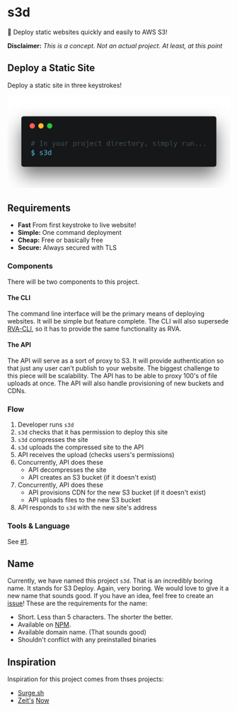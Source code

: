 # s3d
🚀 Deploy static websites quickly and easily to AWS S3! 

**Disclaimer:** _This is a concept. Not an actual project. At least, at this point_

## Deploy a Static Site

Deploy a static site in three keystrokes! 

![shell](/images/shell.png)

## Requirements

- **Fast** From first keystroke to live website!
- **Simple:** One command deployment
- **Cheap:** Free or basically free
- **Secure:** Always secured with TLS

### Components

There will be two components to this project. 

#### The CLI

The command line interface will be the primary means of deploying websites. It will be simple but feature complete. The CLI will also supersede [RVA-CLI](https://filiosoft.net/rva-cli), so it has to provide the same functionality as RVA. 

#### The API

The API will serve as a sort of proxy to S3. It will provide authentication so that just any user can't publish to your website. The biggest challenge to this piece will be scalability. The API has to be able to proxy 100's of file uploads at once. The API will also handle provisioning of new buckets and CDNs. 

### Flow

1. Developer runs `s3d`
2. `s3d` checks that it has permission to deploy this site
3. `s3d` compresses the site
4. `s3d` uploads the compressed site to the API
5. API receives the upload (checks users's permissions)
6. Concurrently, API does these
   - API decompresses the site
   - API creates an S3 bucket (if it doesn't exist)
7. Concurrently, API does these
   - API provisions CDN for the new S3 bucket (if it doesn't exist)
   - API uploads files to the new S3 bucket
8. API responds to `s3d` with the new site's address

### Tools & Language

See [#1](/issues/1).

## Name

Currently, we have named this project `s3d`. That is an incredibly boring name. It stands for S3 Deploy. Again, very boring. We would love to give it a new name that sounds good. If you have an idea, feel free to create an [issue](/issues)! These are the requirements for the name:

- Short. Less than 5 characters. The shorter the better.
- Available on [NPM](https://npmjs.com). 
- Available domain name. (That sounds good)
- Shouldn't conflict with any preinstalled binaries



## Inspiration
Inspiration for this project comes from thses projects:

- [Surge.sh](https://surge.sh)
- [Zeit's](https://zeit.co) [Now](https://zeit.co/now)
